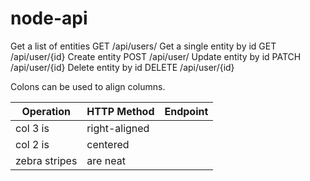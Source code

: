 # node-api
	
Get a list of entities	GET	/api/users/
Get a single entity by id	GET	/api/user/{id}
Create entity	POST	/api/user/
Update entity by id	PATCH	/api/user/{id}
Delete entity by id	DELETE	/api/user/{id}


Colons can be used to align columns.

| Operation     | HTTP Method	| Endpoint |
| ------------- |:------------|---------:| 
| col 3 is      | right-aligned        | 
| col 2 is      | centered             |  
| zebra stripes | are neat             |   



